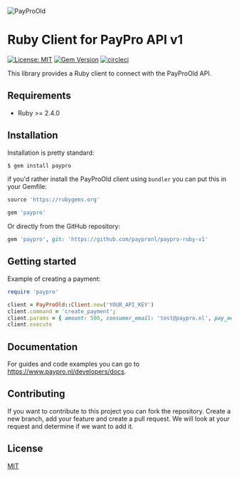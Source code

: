 ![PayProOld](https://www.paypro.nl/images/logo-ie.png)
# Ruby Client for PayPro API v1
[![License: MIT](https://img.shields.io/badge/License-MIT-blue.svg)](https://opensource.org/licenses/MIT)
[![Gem Version](https://badge.fury.io/rb/paypro.svg)](https://badge.fury.io/rb/paypro)
[![circleci](https://img.shields.io/circleci/project/github/RedSparr0w/node-csgo-parser.svg)](https://circleci.com/gh/paypronl/paypro-ruby-v1)

This library provides a Ruby client to connect with the PayProOld API.

## Requirements

 - Ruby >= 2.4.0

## Installation

Installation is pretty standard:

```sh
$ gem install paypro
```

if you'd rather install the PayProOld client using `bundler` you can put this in your Gemfile:

```ruby
source 'https://rubygems.org'

gem 'paypro'
```

Or directly from the GitHub repository:

```ruby
gem 'paypro', git: 'https://github.com/paypronl/paypro-ruby-v1'
```

## Getting started

Example of creating a payment:

```ruby
require 'paypro'

client = PayProOld::Client.new('YOUR_API_KEY')
client.command = 'create_payment';
client.params = { amount: 500, consumer_email: 'test@paypro.nl', pay_method: 'ideal/INGBNL2A' }
client.execute
```

## Documentation

For guides and code examples you can go to https://www.paypro.nl/developers/docs.

## Contributing
If you want to contribute to this project you can fork the repository. Create a new branch, add your feature and create a pull request. We will look at your request and determine if we want to add it.

## License
[MIT](https://github.com/paypronl/paypro-ruby-v1/blob/master/LICENSE)
